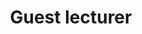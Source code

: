 ---
title: "Guest lecturer"
course: "Digital and Optimal Control"
collection: teaching
#permalink: /teaching/2014-spring-teaching-1
venue: "Aalto University"
starting_date: 2024-09-01
ending_date: 2025-01-15
description: 'Guest lecturer for <i>Stochastic Optimal Control</i> in the course <a href="https://courses.aalto.fi/courses/s/course/a053X000012Qy5oQAC/digital-and-optimal-control-d?language=en_US">Digital and Optimal Control</a> in the Electrical Engineering and Automation master with major Control, Robotics, and Autonomous Systems at Aalto University.'
---